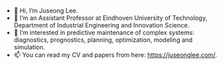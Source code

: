 - 👋 Hi, I’m Juseong Lee.
- 🌱 I’m an Assistant Professor at Eindhoven University of Technology, Department of Industrial Engineering and Innovation Science.
- 👀 I’m interested in predictive maintenance of complex systems: diagnostics, prognostics, planning, optimization, modeling and simulation.
- 📫 You can read my CV and papers from here: https://juseonglee.com/.
